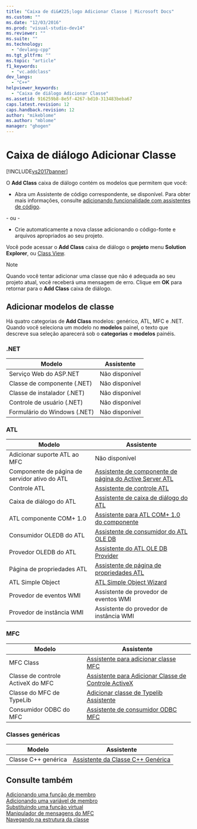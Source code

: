 ```yaml
---
title: "Caixa de di&#225;logo Adicionar Classe | Microsoft Docs"
ms.custom: ""
ms.date: "12/03/2016"
ms.prod: "visual-studio-dev14"
ms.reviewer: ""
ms.suite: ""
ms.technology: 
  - "devlang-cpp"
ms.tgt_pltfrm: ""
ms.topic: "article"
f1_keywords: 
  - "vc.addclass"
dev_langs: 
  - "C++"
helpviewer_keywords: 
  - "Caixa de diálogo Adicionar Classe"
ms.assetid: 916259b8-8e5f-4267-bd10-313483beba67
caps.latest.revision: 12
caps.handback.revision: 12
author: "mikeblome"
ms.author: "mblome"
manager: "ghogen"
---
```

# Caixa de di&#225;logo Adicionar Classe
[!INCLUDE[vs2017banner](../assembler/inline/includes/vs2017banner.md)]

O **Add Class** caixa de diálogo contém os modelos que permitem que você:  
  
-   Abra um Assistente de código correspondente, se disponível. Para obter mais informações, consulte [adicionando funcionalidade com assistentes de código](../ide/adding-functionality-with-code-wizards-cpp.md).  
  
 \- ou \-  
  
-   Crie automaticamente a nova classe adicionando o código\-fonte e arquivos apropriados ao seu projeto.  
  
 Você pode acessar o **Add Class** caixa de diálogo o **projeto** menu **Solution Explorer**, ou [Class View](http://msdn.microsoft.com/pt-br/8d7430a9-3e33-454c-a9e1-a85e3d2db925).  
  
> [!NOTE]
>  Quando você tentar adicionar uma classe que não é adequada ao seu projeto atual, você receberá uma mensagem de erro. Clique em **OK** para retornar para o **Add Class** caixa de diálogo.  
  
## Adicionar modelos de classe  
 Há quatro categorias de **Add Class** modelos: genérico, ATL, MFC e .NET. Quando você seleciona um modelo no **modelos** painel, o texto que descreve sua seleção aparecerá sob o **categorias** e **modelos** painéis.  
  
### .NET  
  
|Modelo|Assistente|  
|------------|----------------|  
|Serviço Web do ASP.NET|Não disponível|  
|Classe de componente \(.NET\)|Não disponível|  
|Classe de instalador \(.NET\)|Não disponível|  
|Controle de usuário \(.NET\)|Não disponível|  
|Formulário do Windows \(.NET\)|Não disponível|  
  
### ATL  
  
|Modelo|Assistente|  
|------------|----------------|  
|Adicionar suporte ATL ao MFC|Não disponível|  
|Componente de página de servidor ativo do ATL|[Assistente de componente de página do Active Server ATL](../atl/reference/atl-active-server-page-component-wizard.md)|  
|Controle ATL|[Assistente de controle ATL](../atl/reference/atl-control-wizard.md)|  
|Caixa de diálogo do ATL|[Assistente de caixa de diálogo do ATL](../atl/reference/atl-dialog-wizard.md)|  
|ATL componente COM\+ 1.0|[Assistente para ATL COM\+ 1.0 do componente](../atl/reference/atl-com-plus-1-0-component-wizard.md)|  
|Consumidor OLEDB do ATL|[Assistente de consumidor do ATL OLE DB](../atl/reference/atl-ole-db-consumer-wizard.md)|  
|Provedor OLEDB do ATL|[Assistente do ATL OLE DB Provider](../atl/reference/atl-ole-db-provider-wizard.md)|  
|Página de propriedades ATL|[Assistente de página de propriedades ATL](../atl/reference/atl-property-page-wizard.md)|  
|ATL Simple Object|[ATL Simple Object Wizard](../atl/reference/atl-simple-object-wizard.md)|  
|Provedor de eventos WMI|Assistente de provedor de eventos WMI|  
|Provedor de instância WMI|Assistente do provedor de instância WMI|  
  
### MFC  
  
|Modelo|Assistente|  
|------------|----------------|  
|MFC Class|[Assistente para adicionar classe MFC](../mfc/reference/mfc-add-class-wizard.md)|  
|Classe de controle ActiveX do MFC|[Assistente para Adicionar Classe de Controle ActiveX](../ide/add-class-from-activex-control-wizard.md)|  
|Classe do MFC de TypeLib|[Adicionar classe de Typelib Assistente](../mfc/reference/add-class-from-typelib-wizard.md)|  
|Consumidor ODBC do MFC|[Assistente de consumidor ODBC MFC](../mfc/reference/mfc-odbc-consumer-wizard.md)|  
  
### Classes genéricas  
  
|Modelo|Assistente|  
|------------|----------------|  
|Classe C\+\+ genérica|[Assistente da Classe C\+\+ Genérica](../ide/generic-cpp-class-wizard.md)|  
  
## Consulte também  
 [Adicionando uma função de membro](../ide/adding-a-member-function-visual-cpp.md)   
 [Adicionando uma variável de membro](../ide/adding-a-member-variable-visual-cpp.md)   
 [Substituindo uma função virtual](../Topic/Overriding%20a%20Virtual%20Function%20\(Visual%20C++\).md)   
 [Manipulador de mensagens do MFC](../mfc/reference/adding-an-mfc-message-handler.md)   
 [Navegando na estrutura da classe](../ide/navigating-the-class-structure-visual-cpp.md)